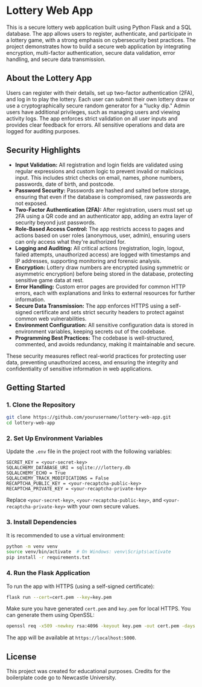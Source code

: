 # Lottery Web App

This is a secure lottery web application built using Python Flask and a SQL database. The app allows users to register, authenticate, and participate in a lottery game, with a strong emphasis on cybersecurity best practices. The project demonstrates how to build a secure web application by integrating encryption, multi-factor authentication, secure data validation, error handling, and secure data transmission.

## About the Lottery App

Users can register with their details, set up two-factor authentication (2FA), and log in to play the lottery. Each user can submit their own lottery draw or use a cryptographically secure random generator for a "lucky dip." Admin users have additional privileges, such as managing users and viewing activity logs. The app enforces strict validation on all user inputs and provides clear feedback for errors. All sensitive operations and data are logged for auditing purposes.

## Security Highlights

- **Input Validation:** All registration and login fields are validated using regular expressions and custom logic to prevent invalid or malicious input. This includes strict checks on email, names, phone numbers, passwords, date of birth, and postcode.
- **Password Security:** Passwords are hashed and salted before storage, ensuring that even if the database is compromised, raw passwords are not exposed.
- **Two-Factor Authentication (2FA):** After registration, users must set up 2FA using a QR code and an authenticator app, adding an extra layer of security beyond just passwords.
- **Role-Based Access Control:** The app restricts access to pages and actions based on user roles (anonymous, user, admin), ensuring users can only access what they're authorized for.
- **Logging and Auditing:** All critical actions (registration, login, logout, failed attempts, unauthorized access) are logged with timestamps and IP addresses, supporting monitoring and forensic analysis.
- **Encryption:** Lottery draw numbers are encrypted (using symmetric or asymmetric encryption) before being stored in the database, protecting sensitive game data at rest.
- **Error Handling:** Custom error pages are provided for common HTTP errors, each with explanations and links to external resources for further information.
- **Secure Data Transmission:** The app enforces HTTPS using a self-signed certificate and sets strict security headers to protect against common web vulnerabilities.
- **Environment Configuration:** All sensitive configuration data is stored in environment variables, keeping secrets out of the codebase.
- **Programming Best Practices:** The codebase is well-structured, commented, and avoids redundancy, making it maintainable and secure.

These security measures reflect real-world practices for protecting user data, preventing unauthorized access, and ensuring the integrity and confidentiality of sensitive information in web applications.

## Getting Started

### 1. Clone the Repository

```bash
git clone https://github.com/yourusername/lottery-web-app.git
cd lottery-web-app
```

### 2. Set Up Environment Variables

Update the `.env` file in the project root with the following variables:

```
SECRET_KEY = <your-secret-key>
SQLALCHEMY_DATABASE_URI = sqlite:///lottery.db
SQLALCHEMY_ECHO = True
SQLALCHEMY_TRACK_MODIFICATIONS = False
RECAPTCHA_PUBLIC_KEY = <your-recaptcha-public-key>
RECAPTCHA_PRIVATE_KEY = <your-recaptcha-private-key>
```

Replace `<your-secret-key>`, `<your-recaptcha-public-key>`, and `<your-recaptcha-private-key>` with your own secure values.

### 3. Install Dependencies

It is recommended to use a virtual environment:

```bash
python -m venv venv
source venv/bin/activate  # On Windows: venv\Scripts\activate
pip install -r requirements.txt
```

### 4. Run the Flask Application

To run the app with HTTPS (using a self-signed certificate):

```bash
flask run --cert=cert.pem --key=key.pem
```

Make sure you have generated `cert.pem` and `key.pem` for local HTTPS. You can generate them using OpenSSL:

```bash
openssl req -x509 -newkey rsa:4096 -keyout key.pem -out cert.pem -days 365 -nodes
```

The app will be available at `https://localhost:5000`.

## License

This project was created for educational purposes. Credits for the boilerplate code go to Newcastle University.
